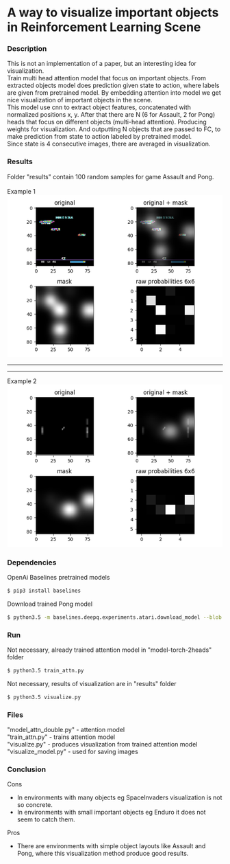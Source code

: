 # A way to visualize important objects in Reinforcement Learning Scene

### Description
This is not an implementation of a paper, but an interesting idea for visualization. <br />
Train multi head attention model that focus on important objects. From extracted objects model does prediction given state to action, where labels are given from pretrained model. By embedding attention into model we get nice visualization of important objects in the scene. <br />
This model use cnn to extract object features, concatenated with normalized positions x, y. After that there are N (6 for Assault, 2 for Pong) heads that focus on different objects (multi-head attention). Producing weights for visualization. And outputting N objects that are passed to FC, to make prediction from state to action labeled by pretrained model. <br />
Since state is 4 consecutive images, there are averaged in visualization.

### Results
Folder "results" contain 100 random samples for game Assault and Pong. <br /> <br />
Example 1 <br />
![Result 1](results/visualize-Assault-v0-6heads/aver_heads0.png?raw=true "multi head attention")

---------
---------

Example 2 <br />
![Result 2](results/visualize-Pong-v0-2heads/attention10.png?raw=true "multi head attention")

### Dependencies
OpenAi Baselines pretrained models
```sh
$ pip3 install baselines
```
Download trained Pong model
```sh
$ python3.5 -m baselines.deepq.experiments.atari.download_model --blob model-atari-duel-pong-1 --model-dir ./model-atari-duel-pong-1
```

### Run
Not necessary, already trained attention model in "model-torch-2heads" folder
```sh
$ python3.5 train_attn.py
```
Not necessary, results of visualization are in "results" folder
```sh
$ python3.5 visualize.py
```

### Files
"model_attn_double.py" - attention model <br />
"train_attn.py" - trains attention model <br />
"visualize.py" - produces visualization from trained attention model <br />
"visualize_model.py" - used for saving images <br />

### Conclusion
Cons
- In environments with many objects eg SpaceInvaders visualization is not so concrete.
- In environments with small important objects eg Enduro it does not seem to catch them. <br />

Pros
- There are environments with simple object layouts like Assault and Pong, where this visualization method produce good results.
